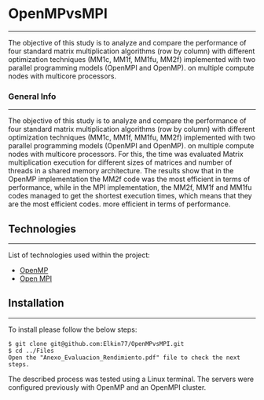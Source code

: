 # OpenMPvsMPI
***
The objective of this study is to analyze and compare the performance of four standard matrix multiplication algorithms (row by column) with different optimization techniques (MM1c, MM1f, MM1fu, MM2f) implemented with two parallel programming models (OpenMPI and OpenMP). on multiple compute nodes with multicore processors.

### General Info
***

The objective of this study is to analyze and compare the performance of four standard matrix multiplication algorithms (row by column) with different optimization techniques (MM1c, MM1f, MM1fu, MM2f) implemented with two parallel programming models (OpenMPI and OpenMP). on multiple compute nodes with multicore processors. For this, the time was evaluated Matrix multiplication execution for different sizes of matrices and number of threads in a shared memory architecture. The results show that in the OpenMP implementation the MM2f code was the most efficient in terms of performance, while in the MPI implementation, the MM2f, MM1f and MM1fu codes managed to get the shortest execution times, which means that they are the most efficient codes. more efficient in terms of performance.

## Technologies
***
List of technologies used within the project:
* [OpenMP](https://www.openmp.org/)
* [Open MPI](https://www.open-mpi.org/)

## Installation
***
To install please follow the below steps: 
```
$ git clone git@github.com:Elkin77/OpenMPvsMPI.git
$ cd ../Files
Open the "Anexo_Evaluacion_Rendimiento.pdf" file to check the next steps.
```
The described process was tested using a Linux terminal. The servers were configured previously with OpenMP and an OpenMPI cluster.
